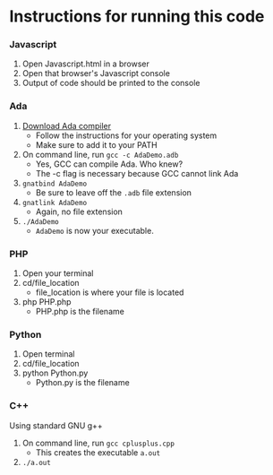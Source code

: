 # Instructions for running this code

### Javascript

 1. Open Javascript.html in a browser
 2. Open that browser's Javascript console
 3. Output of code should be printed to the console

### Ada
 
 1. [Download Ada compiler](http://libre.adacore.com/download/)
    - Follow the instructions for your operating system
    - Make sure to add it to your PATH
 2. On command line, run `gcc -c AdaDemo.adb`
    - Yes, GCC can compile Ada. Who knew?
    - The -c flag is necessary because GCC cannot link Ada
 3. `gnatbind AdaDemo`
    - Be sure to leave off the `.adb` file extension
 4. `gnatlink AdaDemo`
    - Again, no file extension
 5. `./AdaDemo`
    - `AdaDemo` is now your executable.
    
### PHP

1. Open your terminal
2. cd/file_location
   - file_location is where your file is located
3. php PHP.php
   - PHP.php is the filename
   
### Python

1. Open terminal
2. cd/file_location
3. python Python.py
   - Python.py is the filename

### C++
 
 Using standard GNU g++
 1. On command line, run `gcc cplusplus.cpp`
     * This creates the executable `a.out`
 2. `./a.out`